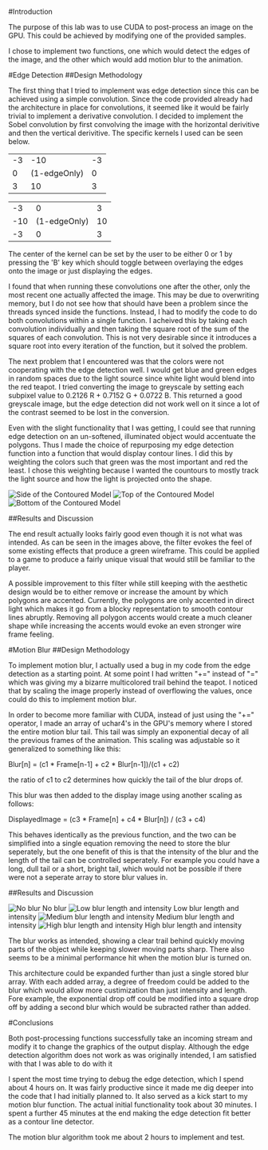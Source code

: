 #Introduction

The purpose of this lab was to use CUDA to post-process an image on the GPU. This could be achieved by modifying one of the provided samples.

I chose to implement two functions, one which would detect the edges of the image, and the other which would add motion blur to the animation.

#Edge Detection
##Design Methodology

The first thing that I tried to implement was edge detection since this can be achieved using a simple convolution. Since the code provided already had the architecture in place for convolutions, it seemed like it would be fairly trivial to implement a derivative convolution. I decided to implement the Sobel convolution by first convolving the image with the horizontal derivitive and then the vertical derivitive. The specific kernels I used can be seen below.

|    |     |    |
|----|-----|----|
| -3 | -10 | -3 |
| 0  | (1-edgeOnly)   | 0  |
| 3  | 10  |  3 |

|    |     |    |
|----|-----|----|
| -3 | 0 | 3 |
| -10  | (1-edgeOnly)   | 10  |
| -3  | 0  |  3 |

The center of the kernel can be set by the user to be either 0 or 1 by pressing the 'B' key which should toggle between overlaying the edges onto the image or just displaying the edges.

I found that when running these convolutions one after the other, only the most recent one actually affected the image. This may be due to overwriting memory, but I do not see how that should have been a problem since the threads synced inside the functions. Instead, I had to modify the code to do both convolutions within a single function. I acheived this by taking each convolution individually and then taking the square root of the sum of the squares of each convolution. This is not very desirable since it introduces a square root into every iteration of the function, but it solved the problem.

The next problem that I encountered was that the colors were not cooperating with the edge detection well. I would get blue and green edges in random spaces due to the light source since white light would blend into the red teapot. I tried converting the image to greyscale by setting each subpixel value to 0.2126 R + 0.7152 G + 0.0722 B. This returned a good greyscale image, but the edge detection did not work well on it since a lot of the contrast seemed to be lost in the conversion.

Even with the slight functionality that I was getting, I could see that running edge detection on an un-softened, illuminated object would accentuate the polygons. Thus I made the choice of repurposing my edge detection function into a function that would display contour lines. I did this by weighting the colors such that green was the most important and red the least. I chose this weighting because I wanted the countours to mostly track the light source and how the light is projected onto the shape.

![Side of the Contoured Model](https://github.com/SKrupa/E190u-Lab4/blob/master/wire%20frame%20side.png?raw=true)
![Top of the Contoured Model](https://github.com/SKrupa/E190u-Lab4/blob/master/wire%20frame%20top.png?raw=true)
![Bottom of the Contoured Model](https://github.com/SKrupa/E190u-Lab4/blob/master/wire%20frame%20bottom.png?raw=true)

##Results and Discussion

The end result actually looks fairly good even though it is not what was intended. As can be seen in the images above, the filter evokes the feel of some existing effects that produce a green wireframe. This could be applied to a game to produce a fairly unique visual that would still be familiar to the player.

A possible improvement to this filter while still keeping with the aesthetic design would be to either remove or increase the amount by which polygons are accented. Currently, the polygons are only accented in direct light which makes it go from a blocky representation to smooth contour lines abruptly. Removing all polygon accents would create a much cleaner shape while increasing the accents would evoke an even stronger wire frame feeling.

#Motion Blur
##Design Methodology

To implement motion blur, I actually used a bug in my code from the edge detection as a starting point. At some point I had written "+=" instead of "=" which was giving my a bizarre multicolored trail behind the teapot. I noticed that by scaling the image properly instead of overflowing the values, once could do this to implement motion blur. 

In order to become more familiar with CUDA, instead of just using the "+=" operator, I made an array of uchar4's in the GPU's memory where I stored the entire motion blur tail. This tail was simply an exponential decay of all the previous frames of the animation. This scaling was adjustable so it generalized to something like this:

Blur[n] = (c1 * Frame[n-1] + c2 * Blur[n-1])/(c1 + c2)

the ratio of c1 to c2 determines how quickly the tail of the blur drops of.

This blur was then added to the display image using another scaling as follows:

DisplayedImage = (c3 * Frame[n] + c4 * Blur[n]) / (c3 + c4)

This behaves identically as the previous function, and the two can be simplified into a single equation removing the need to store the blur seperately, but the one benefit of this is that the intensity of the blur and the length of the tail can be controlled seperately. For example you could have a long, dull tail or a short, bright tail, which would not be possible if there were not a seperate array to store blur values in.


##Results and Discussion

![No blur](https://github.com/SKrupa/E190u-Lab4/blob/master/no%20blur%201.png?raw=true)
No blur
![Low blur length and intensity](https://github.com/SKrupa/E190u-Lab4/blob/master/blur%201.png?raw=true)
Low blur length and intensity
![Medium blur length and intensity](https://github.com/SKrupa/E190u-Lab4/blob/master/blur%202.png?raw=true)
Medium blur length and intensity
![High blur length and intensity](https://github.com/SKrupa/E190u-Lab4/blob/master/blur%203.png?raw=true)
High blur length and intensity

The blur works as intended, showing a clear trail behind quickly moving parts of the object while keeping slower moving parts sharp. There also seems to be a minimal performance hit when the motion blur is turned on.

This architecture could be expanded further than just a single stored blur array. With each added array, a degree of freedom could be added to the blur which would allow more custimization than just intensity and length. Fore example, the exponential drop off could be modified into a square drop off by adding a second blur which would be subracted rather than added.

#Conclusions

Both post-processing functions successfully take an incoming stream and modify it to change the graphics of the output display. Although the edge detection algorithm does not work as was originally intended, I am satisfied with that I was able to do with it

I spent the most time trying to debug the edge detection, which I spend about 4 hours on. It was fairly productive since it made me dig deeper into the code that I had initially planned to. It also served as a kick start to my motion blur function. The actual initial functionality took about 30 minutes. I spent a further 45 minutes at the end making the edge detection fit better as a contour line detector.

The motion blur algorithm took me about 2 hours to implement and test.
